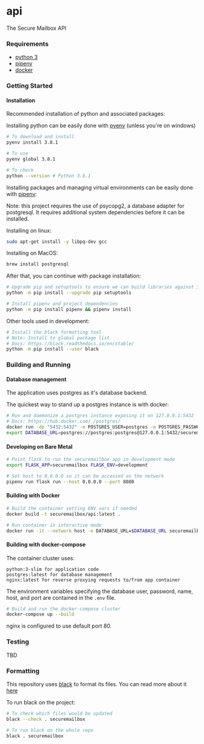 # api

The Secure Mailbox API

### Requirements

- [python 3](https://www.python.org/downloads/)
- [pipenv](https://pipenv.readthedocs.io/en/latest/install/#installing-pipenv)
- [docker](https://docs.docker.com/)

### Getting Started

#### Installation

Recommended installation of python and associated packages:

Installing python can be easily done with [pyenv](https://github.com/pyenv/pyenv#installation) (unless you're on windows)

```bash
# To download and install
pyenv install 3.8.1

# To use
pyenv global 3.8.1

# To check
python --version # Python 3.8.1
```

Installing packages and managing virtual environments can be easily done with [pipenv](https://pipenv.readthedocs.io/en/latest/install/#installing-pipenv):

Note: this project requires the use of psycopg2, a database adapter for postgresql.
It requires additional system dependencies before it can be installed.

Installing on linux:

```bash
sudo apt-get install -y libpq-dev gcc
```

Installing on MacOS:

```bash
brew install postgresql
```

After that, you can continue with package installation:

```bash
# Upgrade pip and setuptools to ensure we can build libraries against 3.8
python -m pip install --upgrade pip setuptools

# Install pipenv and project dependencies
python -m pip install pipenv && pipenv install
```

Other tools used in development:

```bash
# Install the black formatting tool
# Note: Install to global package list
# Docs: https://black.readthedocs.io/en/stable/
python -m pip install --user black
```

### Building and Running

#### Database management

The application uses postgres as it's database backend.

The quickest way to stand up a postgres instance is with docker:

```bash
# Run and daemonize a postgres instance exposing it on 127.0.0.1:5432
# Docs: https://hub.docker.com/_/postgres/
docker run -dp "5432:5432" -e POSTGRES_USER=postgres -e POSTGRES_PASSWORD=postgres -e POSTGRES_DB=securemailbox postgres:latest
export DATABASE_URL=postgres://postgres:postgres@127.0.0.1:5432/securemailbox
```

#### Developing on Bare Metal

```bash
# Point flask to run the securemailbox app in development mode
export FLASK_APP=securemailbox FLASK_ENV=development

# Set host to 0.0.0.0 so it can be accessed on the network
pipenv run flask run --host 0.0.0.0 --port 8080
```

#### Building with Docker

```bash
# Build the container setting ENV vars if needed
docker build -t securemailbox/api:latest .

# Run container in interactive mode
docker run -it --network host -e DATABASE_URL=$DATABASE_URL securemailbox/api
```

#### Building with docker-compose

The container cluster uses:

    python:3-slim for application code
    postgres:latest for database management
    nginx:latest for reverse proxying requests to/from app container

The environment variables specifying the database user, password, name, host, and port are contained in the ```.env``` file.

```bash
# Build and run the docker-compose cluster
docker-compose up --build
```

nginx is configured to use default port 80.

### Testing

TBD

### Formatting

This repository uses [black](https://github.com/psf/black) to format its files. You can read more about it [here](https://black.readthedocs.io/en/stable/)

To run black on the project:

```bash
# To check which files would be updated
black --check . securemailbox

# To run black on the whole repo
black . securemailbox
```
